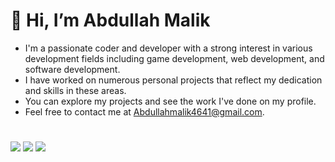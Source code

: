 # 👋 Hi, I’m Abdullah Malik
- I'm a passionate coder and developer with a strong interest in various development fields including game development, web development, and software development.
- I have worked on numerous personal projects that reflect my dedication and skills in these areas. 
- You can explore my projects and see the work I've done on my profile.
- Feel free to contact me at Abdullahmalik4641@gmail.com.
#
![](http://github-profile-summary-cards.vercel.app/api/cards/profile-details?username=ABDmalik6605&theme=radical)
![](http://github-profile-summary-cards.vercel.app/api/cards/most-commit-language?username=ABDmalik6605&theme=radical)  ![](http://github-profile-summary-cards.vercel.app/api/cards/productive-time?username=ABDmalik6605&theme=highcontrast&utcOffset=8)

